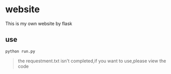 # website
This is my own website by flask

## use
    
    python run.py

>the requestment.txt isn't completed,if you want to use,please view the code
